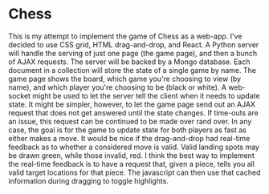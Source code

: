 # Chess

This is my attempt to implement the game of Chess as a web-app.  I've decided to use CSS grid, HTML drag-and-drop, and React.  A Python server will handle the serving of just one page (the game page), and then a bunch of AJAX requests.  The server will be backed by a Mongo database.  Each document in a collection will store the state of a single game by name.  The game page shows the board, which game you're choosing to view (by name), and which player you're choosing to be (black or white).  A web-socket might be used to let the server tell the client when it needs to update state.  It might be simpler, however, to let the game page send out an AJAX request that does not get answered until the state changes.  If time-outs are an issue, this request can be continued to be made over rand over.  In any case, the goal is for the game to update state for both players as fast as either makes a move.  It would be nice if the drag-and-drop had real-time feedback as to whether a considered move is valid.  Valid landing spots may be drawn green, while those invalid, red.  I think the best way to implement the real-time feedback is to have a request that, given a piece, tells you all valid target locations for that piece.  The javascript can then use that cached information during dragging to toggle highlights.
